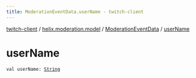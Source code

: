 ```yaml
---
title: ModerationEventData.userName - twitch-client
---
```


[twitch-client](../../index.html) / [helix.moderation.model](../index.html) / [ModerationEventData](index.html) / [userName](./user-name.html)

# userName

`val userName: `[`String`](https://kotlinlang.org/api/latest/jvm/stdlib/kotlin/-string/index.html)